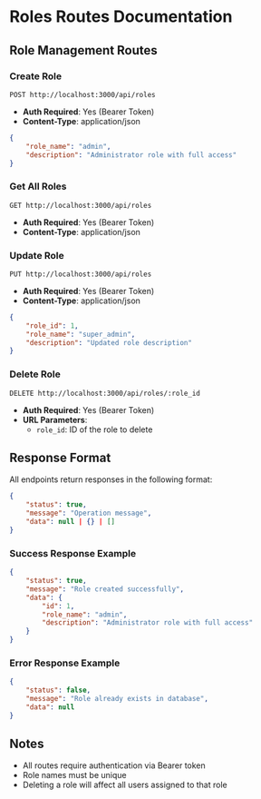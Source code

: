 # Roles Routes Documentation

## Role Management Routes

### Create Role
```http
POST http://localhost:3000/api/roles
```
- **Auth Required**: Yes (Bearer Token)
- **Content-Type**: application/json
```json
{
    "role_name": "admin",
    "description": "Administrator role with full access"
}
```

### Get All Roles
```http
GET http://localhost:3000/api/roles
```
- **Auth Required**: Yes (Bearer Token)
- **Content-Type**: application/json

### Update Role
```http
PUT http://localhost:3000/api/roles
```
- **Auth Required**: Yes (Bearer Token)
- **Content-Type**: application/json
```json
{
    "role_id": 1,
    "role_name": "super_admin",
    "description": "Updated role description"
}
```

### Delete Role
```http
DELETE http://localhost:3000/api/roles/:role_id
```
- **Auth Required**: Yes (Bearer Token)
- **URL Parameters**: 
  - `role_id`: ID of the role to delete

## Response Format
All endpoints return responses in the following format:
```json
{
    "status": true,
    "message": "Operation message",
    "data": null | {} | []
}
```

### Success Response Example
```json
{
    "status": true,
    "message": "Role created successfully",
    "data": {
        "id": 1,
        "role_name": "admin",
        "description": "Administrator role with full access"
    }
}
```

### Error Response Example
```json
{
    "status": false,
    "message": "Role already exists in database",
    "data": null
}
```

## Notes
- All routes require authentication via Bearer token
- Role names must be unique
- Deleting a role will affect all users assigned to that role